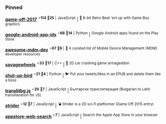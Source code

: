 ### Pinned

**[game-off-2017](https://github.com/kenamick/game-off-2017)** <sup>:star:**114** :eyes:**25** |</sup> <sup>JavaScript</sup> | <sup>👊  8-bit Retro Beat 'em up with Game Boy graphics </sup>

**[google-android-app-ids](https://github.com/petarov/google-android-app-ids)** <sup>:star:**68** :eyes:**14** |</sup> <sup>Python</sup> | <sup>Google Android apps found on the Play Store</sup>

**[awesome-mdm-dev](https://github.com/petarov/awesome-mdm-dev)** <sup>:star:**67** :eyes:**8** |</sup> <sup>:iphone: A curated list of Mobile Device Management (MDM) developer resources</sup>

**[savagewheels](https://github.com/kenamick/savagewheels)** <sup>:star:**33** :eyes:**17** |</sup> <sup>C++</sup> | <sup>:checkered_flag: 2D car crashing game armageddon</sup>

**[shut-up-bird](https://github.com/petarov/shut-up-bird)** <sup>:star:**21** :eyes:**4** |</sup> <sup>Python</sup> | <sup>:bird: Put your tweets/likes in an EPUB and delete them like a boss</sup>

**[translitbg.js](https://github.com/petarov/translitbg.js)** <sup>:star:**20** :eyes:**7** |</sup> <sup>JavaScript</sup> | <sup>Българска транслитерация (Bulgarian to Latin transliteration for JS)</sup>

**[strider](https://github.com/kenamick/strider)** <sup>:star:**12** :eyes:**7** |</sup> <sup>JavaScript</sup> | <sup>:bomb: Strider is a 2D sci-fi platformer (Game Off 2015 entry)</sup>

**[appstore-web-search](https://github.com/petarov/appstore-web-search)** <sup>:star:**7**  |</sup> <sup>JavaScript</sup> | <sup>Search the Apple App Store in your browser</sup>

